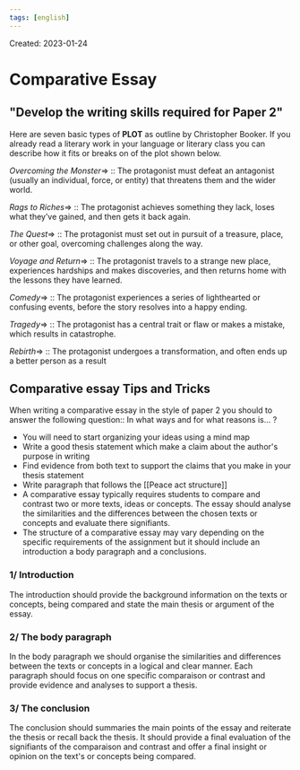 ```yaml
---
tags: [english] 
---
```

Created: 2023-01-24

# Comparative Essay
## "Develop the writing skills required for Paper 2"
Here are seven basic types of **PLOT** as outline by Christopher Booker. If you already read a literary work in your language or literary class you can describe how it fits or breaks on of the plot shown below.

*Overcoming the Monster*=> :: The protagonist must defeat an antagonist (usually an individual, force, or entity) that threatens them and the wider world. 
<!--SR:!2023-02-22,19,250-->

*Rags to Riches*=> :: The protagonist achieves something they lack, loses what they’ve gained, and then gets it back again. 
<!--SR:!2023-02-18,16,250-->

*The Quest*=> :: The protagonist must set out in pursuit of a treasure, place, or other goal, overcoming challenges along the way. 
<!--SR:!2023-03-26,38,250-->

*Voyage and Return*=> :: The protagonist travels to a strange new place, experiences hardships and makes discoveries, and then returns home with the lessons they have learned. 
<!--SR:!2023-03-02,25,250-->

*Comedy*=> :: The protagonist experiences a series of lighthearted or confusing events, before the story resolves into a happy ending. 
<!--SR:!2023-02-24,21,250-->

*Tragedy*=> :: The protagonist has a central trait or flaw or makes a mistake, which results in catastrophe. 
<!--SR:!2023-02-22,20,250-->

*Rebirth*=> :: The protagonist undergoes a transformation, and often ends up a better person as a result
<!--SR:!2023-02-27,22,250-->

## Comparative essay Tips and Tricks
When writing a comparative essay in the style of paper 2 you should to answer the following question:: In what ways and for what reasons is… ?
<!--SR:!2023-02-17,12,230-->

- You will need to start organizing your ideas using a mind map
- Write a good thesis statement which make a claim about the author's purpose in writing
- Find evidence from both text to support the claims that you make in your thesis statement
- Write paragraph that follows the [[Peace act structure]]
- A comparative essay typically requires students to compare and contrast two or more texts, ideas or concepts. The essay should analyse the similarities and the differences between the chosen texts or concepts and evaluate there signifiants. 
- The structure of a comparative essay may vary depending on the specific requirements of the assignment but it should include an introduction a body paragraph and a conclusions. 

### 1/ Introduction
The introduction should provide the background information on the texts or concepts, being compared and state the main thesis or argument of the essay.

### 2/ The body paragraph
In the body paragraph we should organise the similarities and differences between the texts or concepts in a logical and clear manner. Each paragraph should focus on one specific comparaison or contrast and provide evidence and analyses to support a thesis. 

### 3/ The conclusion
The conclusion should summaries the main points of the essay and reiterate the thesis or recall back the thesis. It should provide a final evaluation of the signifiants of the comparaison and contrast and offer a final insight or opinion on the text's or concepts being compared. 
